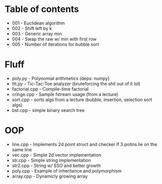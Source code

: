 # Table of contents
- 001 - Euclidean algorithm
- 002 - Shift left by k
- 003 - Generic array min
- 004 - Swap the raw w/ min with first row
- 005 - Number of iterations for bubble sort

# Fluff
- poly.py - Polynomial arithmetics (deps: numpy)
- ttt.py - Tic-Tac-Toe analyzer (bruteforcing the shit out of it lol)
- factorial.cpp - Compile-time factorial
- cringe.cpp - Sample fstream usage (from a lecture)
- sort.cpp - sorts algs from a lecture (bubble, insertion, selection sort algs)
- bst.cpp - simple binary search tree

# OOP
- line.cpp - Implements 2d point struct and checker if 3 poitns lie on the same line
- vec.cpp - Simple 2d vector implementation
- str.cpp - Simple string implementation
- str2.cpp - String w/ SSO and better growth
- poly.cpp - Example of inheritance and polymorphism
- array.cpp - Dynamicly growing array

